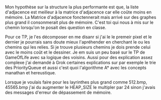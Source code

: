 Mon hypothèse sur la structure la plus performante est que, la liste d'adjacence est meilleur à la matrice d'adjacence car elle coûte moins en mémoire.
La Matrice d'adjacence fonctennerait mais arrivé sur des graphes plus grand il consonmerait plus de mémoire. C'est toi qui nous à mis sur le chemin lorsqu'on te posait des question en classe.

Pour ce TP, je l'es décomposer en me disanr si j'ai le le premeir pixel et le dernier je pourrais sans doute mieux l'apréhender en cherchant le ou les chemins qui les relies.
Si je trouve plusieurs chemins je dois prende celui avec le moins coût et le dessiner. Je em suis un peu basé sur le TP de GameOfLife avec sa logique des voisins. 
Aussi pour des explication assez complexe j'ai demandé à Grok certaines explications sur par exemple le trie des PriorityQueue et aussi c'est quoi l'algorithme A* avec les concepts manathan et hereustique.

Lorsque je voulais faire pour les layrinthes plus grand comme 512.bmp, 45565.bmp j'ai du augmenter le HEAP_SIZE le multipler par 24 sinon j'avais des messages d'erreur de dépassement de mémoire.